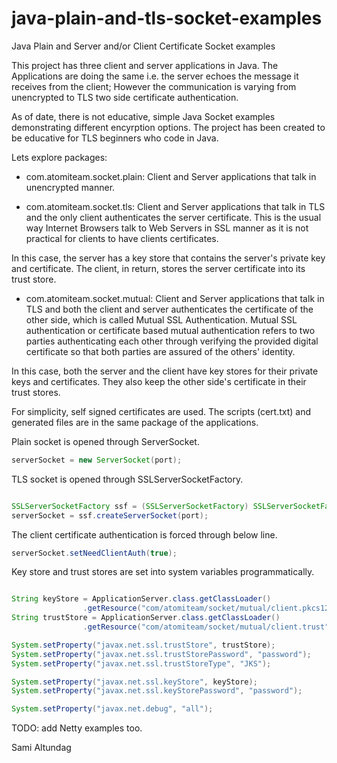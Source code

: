 # java-plain-and-tls-socket-examples
Java Plain and Server and/or Client Certificate Socket examples 

This project has three client and server applications in Java. 
The Applications are doing the same i.e. the server echoes the message it receives from the client;
However the communication is varying from unencrypted to TLS two side certificate authentication.

As of date, there is not educative, simple Java Socket examples demonstrating different encyrption options.
The project has been created to be educative for TLS beginners who code in Java.




Lets explore packages:

* com.atomiteam.socket.plain: Client and Server applications that talk in unencrypted manner.

* com.atomiteam.socket.tls: Client and Server applications that talk in TLS and the only client authenticates the server certificate. This is the usual way Internet Browsers talk to Web Servers in SSL manner as it is not practical for clients to have clients certificates. 

In this case, the server has a key store that contains the server's private key and certificate. The client, in return, stores the server certificate into its trust store.

* com.atomiteam.socket.mutual: Client and Server applications that talk in TLS and both the client and server authenticates the certificate of the other side, which is called Mutual SSL Authentication. Mutual SSL authentication or certificate based mutual authentication refers to two parties authenticating each other through verifying the provided digital certificate so that both parties are assured of the others' identity.

In this case, both the server and the client have key stores for their private keys and certificates. They also keep the other side's certificate in their trust stores. 

For simplicity, self signed certificates are used. The scripts (cert.txt) and generated files are in the same package of the applications.


Plain socket is opened through ServerSocket.

```java
serverSocket = new ServerSocket(port);
```

TLS socket is opened through SSLServerSocketFactory.

```java

SSLServerSocketFactory ssf = (SSLServerSocketFactory) SSLServerSocketFactory.getDefault();
serverSocket = ssf.createServerSocket(port);

```

The client certificate authentication is forced through below line.

```java
serverSocket.setNeedClientAuth(true);

```

Key store and trust stores are set into system variables programmatically. 

```java

String keyStore = ApplicationServer.class.getClassLoader()
				.getResource("com/atomiteam/socket/mutual/client.pkcs12").getFile();
String trustStore = ApplicationServer.class.getClassLoader()
				.getResource("com/atomiteam/socket/mutual/client.trust").getFile();

System.setProperty("javax.net.ssl.trustStore", trustStore);
System.setProperty("javax.net.ssl.trustStorePassword", "password");
System.setProperty("javax.net.ssl.trustStoreType", "JKS");

System.setProperty("javax.net.ssl.keyStore", keyStore);
System.setProperty("javax.net.ssl.keyStorePassword", "password");

System.setProperty("javax.net.debug", "all");

````

TODO: add Netty examples too.


Sami Altundag
